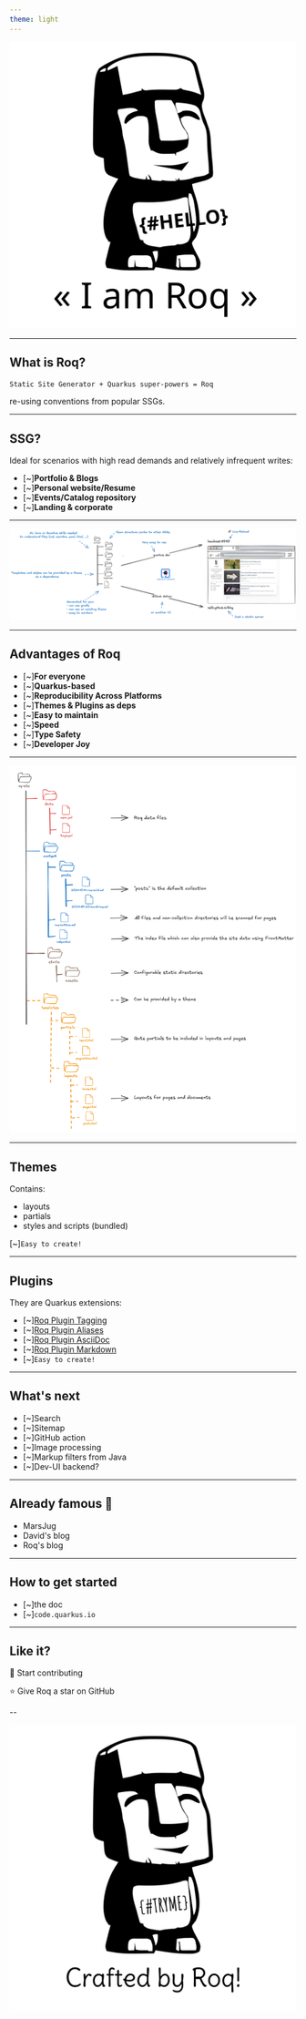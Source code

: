 ```yaml
---
theme: light
---
```


![](deck-assets/iamroq-transparent.svg)<!-- .element height="500px"  -->  

---
##  What is Roq?

```shell
Static Site Generator + Quarkus super-powers = Roq
```

re-using conventions from popular SSGs.

---
##  SSG?

Ideal for scenarios with high read demands and relatively infrequent writes:
- [~]**Portfolio & Blogs**
- [~]**Personal website/Resume**
- [~]**Events/Catalog repository**
- [~]**Landing & corporate**

---

![](deck-assets/what-is-roq.png)

---
## Advantages of Roq

- [~]**For everyone**
- [~]**Quarkus-based**
- [~]**Reproducibility Across Platforms**
- [~]**Themes & Plugins as deps**
- [~]**Easy to maintain**
- [~]**Speed**
- [~]**Type Safety**
- [~]**Developer Joy**

---

![](deck-assets/roq-dirs.png)<!-- .element width="50%"  -->  

---
## Themes


<div class="fragment">

Contains:
- layouts
- partials
- styles and scripts (bundled)

</div>

[~]`Easy to create!`

---
## Plugins

They are Quarkus extensions:
- [~][Roq Plugin Tagging](https://docs.quarkiverse.io/quarkus-roq/dev/quarkus-roq-plugins.html#plugin-tagging)
- [~][Roq Plugin Aliases](https://docs.quarkiverse.io/quarkus-roq/dev/quarkus-roq-plugins.html#plugin-aliases)
- [~][Roq Plugin AsciiDoc](https://docs.quarkiverse.io/quarkus-roq/dev/quarkus-roq-plugins.html#plugin-asciidoc)
- [~][Roq Plugin Markdown](https://docs.quarkiverse.io/quarkus-roq/dev/quarkus-roq-plugins.html#plugin-markdown)
- [~]`Easy to create!`

---
## What's next

- [~]Search
- [~]Sitemap
- [~]GitHub action
- [~]Image processing
- [~]Markup filters from Java
- [~]Dev-UI backend?

---
## Already famous 🤘

- MarsJug
- David's blog
- Roq's blog

---
## How to get started

- [~]the doc
- [~]`code.quarkus.io`

---
## Like it?

🚀 Start contributing

⭐️ Give Roq a star on GitHub

--

![](deck-assets/crafted-by-roq-transparent.svg)<!-- .element width="500px"  -->  
